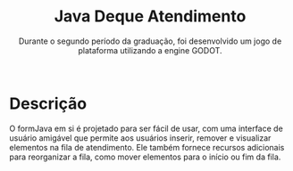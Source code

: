 <h1 align="center"><b>Java Deque Atendimento</b></h1>
<p align="center">Durante o segundo período da graduação, foi desenvolvido um jogo de plataforma utilizando a engine GODOT.</p> 
<br>
<h1><b>Descrição</b></h1>
<p>
    O formJava em si é projetado para ser fácil de usar, com uma interface de usuário amigável que permite aos usuários inserir, remover e visualizar elementos na fila de atendimento. Ele também fornece recursos adicionais para reorganizar a fila, como mover elementos para o início ou fim da fila.
</p>
